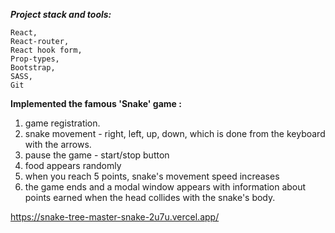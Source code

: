 ***Project stack and tools:***

    React,
    React-router,
    React hook form,
    Prop-types,
    Bootstrap,
    SASS,
    Git
    


__Implemented the famous 'Snake' game :__
1) game registration.
2) snake movement - right, left, up, down, which is done from the keyboard with the arrows. 
3) pause the game - start/stop button
4) food appears randomly
5) when you reach 5 points, snake's movement speed increases
6) the game ends and a modal window appears with information about points earned when the head collides with the snake's body.






https://snake-tree-master-snake-2u7u.vercel.app/
